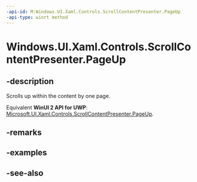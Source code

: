 ```yaml
---
-api-id: M:Windows.UI.Xaml.Controls.ScrollContentPresenter.PageUp
-api-type: winrt method
---
```


<!-- Method syntax
public void PageUp()
-->

# Windows.UI.Xaml.Controls.ScrollContentPresenter.PageUp

## -description
Scrolls up within the content by one page.

Equivalent **WinUI 2 API for UWP**: [Microsoft.UI.Xaml.Controls.ScrollContentPresenter.PageUp](/windows/winui/api/microsoft.ui.xaml.controls.scrollcontentpresenter.pageup).

## -remarks

## -examples

## -see-also
